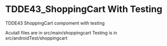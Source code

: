 # TDDE43_ShoppingCart With Testing
TDDE43 ShoppingCart compoment with testing


Acutall files are in src/main/shoppingcart
Testing is in src/androidTest/shoppingcart
